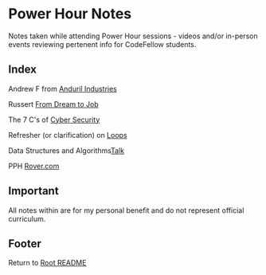 # Power Hour Notes  

Notes taken while attending Power Hour sessions - videos and/or in-person events reviewing pertenent info for CodeFellow students.

## Index

Andrew F from [Anduril Industries](./pph-fijan-andurilindust.html)

Russert [From Dream to Job](./srussert-dream-job-disney.html)

The 7 C's of [Cyber Security](power-hour-notes/pph-sevenc-security.html)

Refresher (or clarification) on [Loops](loops-refresher.html)

Data Structures and Algorithms[Talk](./data-structures-algos.html)

PPH [Rover.com](./pph-rover.html)

## Important  

All notes within are for my personal benefit and do not represent official curriculum.  

## Footer

Return to [Root README](../README.md)
